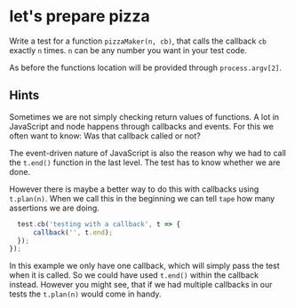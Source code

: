 # let's prepare pizza

Write a test for a function `pizzaMaker(n, cb)`, that calls the callback 
`cb` exactly `n` times. `n` can be any number you want in your test code.

As before the functions location will be provided through `process.argv[2]`.

## Hints

Sometimes we are not simply checking return values of functions. A lot in 
JavaScript and node happens through callbacks and events. For this we often want
to know: Was that callback called or not?

The event-driven nature of JavaScript is also the reason why we had to call the 
`t.end()` function in the last level. The test has to know whether we are done.

However there is maybe a better way to do this with callbacks using `t.plan(n)`.
When we call this in the beginning we can tell `tape` how many assertions we are
doing.

```js
  test.cb('testing with a callback', t => {
	  callback('', t.end);
  });
});
```

In this example we only have one callback, which will simply pass the test when
it is called. So we could have used `t.end()` within the callback instead.
However you might see, that if we had multiple callbacks in our tests the 
`t.plan(n)` would come in handy.
